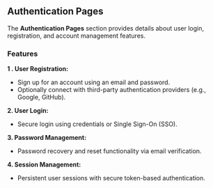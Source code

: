 ## **Authentication Pages**

The **Authentication Pages** section provides details about user login, registration, and account management features.

### **Features**
**1 . User Registration:**
   - Sign up for an account using an email and password.
   - Optionally connect with third-party authentication providers (e.g., Google, GitHub).

**2. User Login:**
   - Secure login using credentials or Single Sign-On (SSO).

**3. Password Management:**
   - Password recovery and reset functionality via email verification.

**4. Session Management:**
   - Persistent user sessions with secure token-based authentication.
